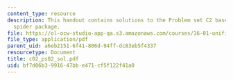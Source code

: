 ```yaml
---
content_type: resource
description: This handout contains solutions to the Problem set C2 based on the Feldman
  spider package.
file: https://ol-ocw-studio-app-qa.s3.amazonaws.com/courses/16-01-unified-engineering-i-ii-iii-iv-fall-2005-spring-2006/bf7d06b3991647bbe471cf5f122f41a0_c02_ps02_sol.pdf
file_type: application/pdf
parent_uid: a6eb2151-6f41-806d-94ff-dc83eb5f4337
resourcetype: Document
title: c02_ps02_sol.pdf
uid: bf7d06b3-9916-47bb-e471-cf5f122f41a0
---
```


